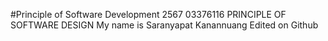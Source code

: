 #Principle of Software Development 2567
03376116 PRINCIPLE OF SOFTWARE DESIGN
My name is Saranyapat Kanannuang
Edited on Github
